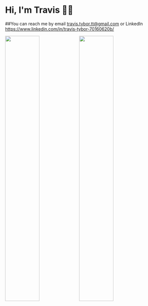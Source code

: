 
# Hi, I'm Travis 🧑‍💻

##You can reach me by email travis.tybor.tt@gmail.com  or LinkedIn https://www.linkedin.com/in/travis-tybor-70160620b/

<img align="left" width="47%" src="https://github-readme-stats.vercel.app/api?username=tygrski&theme=merko&show_icons=true" />

<img align="left" width="47%" src="https://github-readme-stats.vercel.app/api/top-langs/?username=tygrski&layout=compact" />

